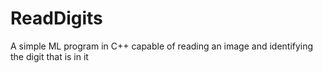 # ReadDigits
A simple ML program in C++ capable of reading an image and identifying the digit that is in it

